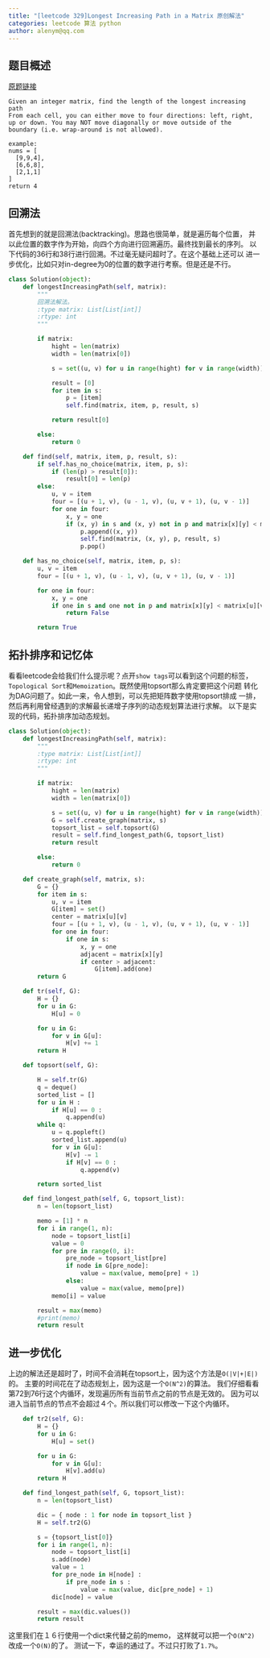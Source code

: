```yaml
---
title: "[leetcode 329]Longest Increasing Path in a Matrix 原创解法"
categories: leetcode 算法 python
author: alenym@qq.com
---
```


## <a name="hh0"></a> 题目概述 ##





[原题链接](https://leetcode.com/problems/longest-increasing-path-in-a-matrix/)

    Given an integer matrix, find the length of the longest increasing path 
    From each cell, you can either move to four directions: left, right, up or down. You may NOT move diagonally or move outside of the boundary (i.e. wrap-around is not allowed).
	
	example:
	nums = [
	  [9,9,4],
	  [6,6,8],
	  [2,1,1]
	]
	return 4

<!-- more -->

## <a name="hh1"></a> 回溯法 ##






首先想到的就是回溯法(backtracking)。思路也很简单，就是遍历每个位置，
并以此位置的数字作为开始，向四个方向进行回溯遍历。最终找到最长的序列。
以下代码的36行和38行进行回溯。不过毫无疑问超时了。在这个基础上还可以
进一步优化，比如只对in-degree为0的位置的数字进行考察。但是还是不行。

```python
class Solution(object):
    def longestIncreasingPath(self, matrix):
        """
        回溯法解法。
        :type matrix: List[List[int]]
        :rtype: int
        """

        if matrix:
            hight = len(matrix)
            width = len(matrix[0])

            s = set((u, v) for u in range(hight) for v in range(width))

            result = [0]
            for item in s:
                p = [item]
                self.find(matrix, item, p, result, s)

            return result[0]

        else:
            return 0

    def find(self, matrix, item, p, result, s):
        if self.has_no_choice(matrix, item, p, s):
            if (len(p) > result[0]):
                result[0] = len(p)
        else:
            u, v = item
            four = [(u + 1, v), (u - 1, v), (u, v + 1), (u, v - 1)]
            for one in four:
                x, y = one
                if (x, y) in s and (x, y) not in p and matrix[x][y] < matrix[u][v]:
                    p.append((x, y))
                    self.find(matrix, (x, y), p, result, s)
                    p.pop()

    def has_no_choice(self, matrix, item, p, s):
        u, v = item
        four = [(u + 1, v), (u - 1, v), (u, v + 1), (u, v - 1)]

        for one in four:
            x, y = one
            if one in s and one not in p and matrix[x][y] < matrix[u][v]:
                return False

        return True
```

## <a name="hh2"></a> 拓扑排序和记忆体 ##





看看leetcode会给我们什么提示呢？点开`show tags`可以看到这个问题的标签，
`Topological Sort`和`Memoization`。既然使用topsort那么肯定要把这个问题
转化为DAG问题了。如此一来，令人想到，可以先把矩阵数字使用topsort排成
一排，然后再利用曾经遇到的求解最长递增子序列的动态规划算法进行求解。
以下是实现的代码，拓扑排序加动态规划。


```python 
class Solution(object):
    def longestIncreasingPath(self, matrix):
        """
        :type matrix: List[List[int]]
        :rtype: int
        """

        if matrix:
            hight = len(matrix)
            width = len(matrix[0])

            s = set((u, v) for u in range(hight) for v in range(width))
            G = self.create_graph(matrix, s)
            topsort_list = self.topsort(G)
            result = self.find_longest_path(G, topsort_list)
            return result

        else:
            return 0

    def create_graph(self, matrix, s):
        G = {}
        for item in s:
            u, v = item
            G[item] = set()
            center = matrix[u][v]
            four = [(u + 1, v), (u - 1, v), (u, v + 1), (u, v - 1)]
            for one in four:
                if one in s:
                    x, y = one
                    adjacent = matrix[x][y]
                    if center > adjacent:
                        G[item].add(one)
        return G

    def tr(self, G):
        H = {}
        for u in G:
            H[u] = 0

        for u in G:
            for v in G[u]:
                H[v] += 1
        return H

    def topsort(self, G):

        H = self.tr(G)
        q = deque()
        sorted_list = []
        for u in H :
            if H[u] == 0 :
                q.append(u)
        while q:
            u = q.popleft()
            sorted_list.append(u)
            for v in G[u]:
                H[v] -= 1
                if H[v] == 0 :
                    q.append(v)

        return sorted_list

    def find_longest_path(self, G, topsort_list):
        n = len(topsort_list)

        memo = [1] * n
        for i in range(1, n):
            node = topsort_list[i]
            value = 0
            for pre in range(0, i):
                pre_node = topsort_list[pre]
                if node in G[pre_node]:
                    value = max(value, memo[pre] + 1)
                else:
                    value = max(value, memo[pre])
            memo[i] = value

        result = max(memo)
        #print(memo)
        return result
```

## <a name="hh3"></a> 进一步优化 ##





上边的解法还是超时了，时间不会消耗在topsort上，因为这个方法是`O(|V|+|E|)`的。
主要的时间花在了动态规划上，因为这是一个`O(N^2)`的算法。
我们仔细看看第72到76行这个内循环，发现遍历所有当前节点之前的节点是无效的。
因为可以进入当前节点的节点不会超过４个。所以我们可以修改一下这个内循环。


```python 
    def tr2(self, G):
        H = {}
        for u in G:
            H[u] = set()

        for u in G:
            for v in G[u]:
                H[v].add(u)
        return H

    def find_longest_path(self, G, topsort_list):
        n = len(topsort_list)

        dic = { node : 1 for node in topsort_list }
        H = self.tr2(G)

        s = {topsort_list[0]}
        for i in range(1, n):
            node = topsort_list[i]
            s.add(node)
            value = 1
            for pre_node in H[node] :
                if pre_node in s :
                    value = max(value, dic[pre_node] + 1)
            dic[node] = value

        result = max(dic.values())
        return result
```

这里我们在１６行使用一个dict来代替之前的memo，
这样就可以把一个`O(N^2)`改成一个`O(N)`的了。
测试一下，幸运的通过了。不过只打败了`1.7%`。



